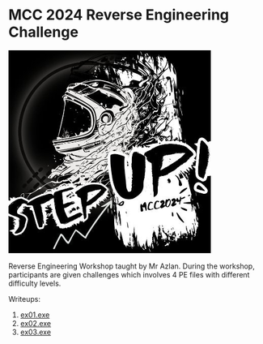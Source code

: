 # MCC 2024 Reverse Engineering Challenge

![mcc-logo](mcc-logo.jpg)

Reverse Engineering Workshop taught by Mr Azlan. During the workshop, participants are given challenges which involves 4 PE files with different difficulty levels.

Writeups:
1. [ex01.exe](https://shreethaar.github.io/ctf-writeups/writeups/2024/mcc2024-rev/challenge1/)
2. [ex02.exe](https://shreethaar.github.io/ctf-writeups/writeups/2024/mcc2024-rev/challenge2/)
3. [ex03.exe](https://shreethaar.github.io/ctf-writeups/writeups/2024/mcc2024-rev/challenge3/)
